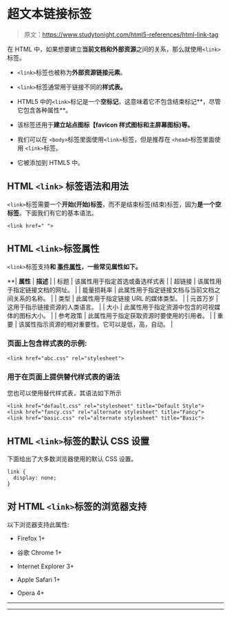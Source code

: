 # 超文本链接标签

> 原文：<https://www.studytonight.com/html5-references/html-link-tag>

在 HTML 中，如果想要建立**当前文档和外部资源**之间的关系，那么就使用`<link>`标签。

*   `<link>`标签也被称为**外部资源链接元素**。

*   `<link>`标签通常用于链接不同的**样式表。**

*   HTML5 中的`<link>`标记是一个**空标记**，这意味着它不包含结束标记**，尽管它包含各种属性**。

*   该标签还用于**建立站点图标【favicon 样式图标和主屏幕图标)等。**

*   我们可以在 `<body>`标签里面使用`<link>`标签，但是推荐在 `<head>`标签里面使用 `<link>`标签。

*   它被添加到 HTML5 中。

## HTML `<link>` 标签语法和用法

`<link>`标签需要一个**开始(开始)标签**，而不是结束标签(结束)标签，因为**是一个空标签**。下面我们有它的基本语法。

```
<link href=" "> 
```

## HTML `<link>`标签属性

`<link>`标签支持[](https://www.studytonight.com/html5-references/html-global-attributes)**和 [**事件**属性](https://www.studytonight.com/html5-references/html-event-attributes)，一些常见属性如下。**

 **| **属性** | **描述** |
| 标题 | 该属性用于指定首选或备选样式表 |
| 超链接 | 该属性用于指定链接文档的网址。 |
| 能量损耗率 | 此属性用于指定链接文档与当前文档之间关系的名称。 |
| 类型 | 此属性用于指定链接 URL 的媒体类型。 |
| 元首万岁 | 这用于指示链接资源的人类语言。 |
| 大小 | 此属性用于指定资源中包含的可视媒体的图标大小。 |
| 参考政策 | 此属性用于指定获取资源时要使用的引用者。 |
| 重要 | 该属性指示资源的相对重要性。它可以是低，高，自动。 |

### 页面上包含样式表的示例:

```
<link href="abc.css" rel="stylesheet">
```

### 用于在页面上提供替代样式表的语法

您也可以使用替代样式表，其语法如下所示

```
<link href="default.css" rel="stylesheet" title="Default Style">
<link href="fancy.css" rel="alternate stylesheet" title="Fancy">
<link href="basic.css" rel="alternate stylesheet" title="Basic">
```

## HTML `<link>`标签的默认 CSS 设置

下面给出了大多数浏览器使用的默认 CSS 设置。

```
link {
  display: none;
}
```

## 对 HTML `<link>`标签的浏览器支持

以下浏览器支持此属性:

*   Firefox 1+

*   谷歌 Chrome 1+

*   Internet Explorer 3+

*   Apple Safari 1+

*   Opera 4+

* * *

* * ***